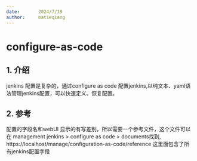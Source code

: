```yaml
---
date:       2024/7/19
author:     matieqiang
---
```


configure-as-code
===

## 1. 介绍
jenkins 配置是复杂的，通过configure as code 配置jenkins,以纯文本、yaml语法管理jenkins配置，可以快速定义、恢复配置。

## 2. 参考
配置的字段名和webUI 显示的有写差别，所以需要一个参考文件，这个文件可以在 management jenkins > configure as code > documents找到, https://localhost/manage/configuration-as-code/reference
这里面包含了所有jenkins配置字段